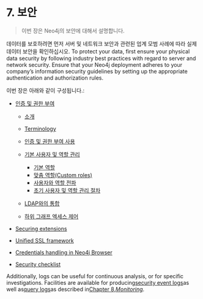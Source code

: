 # 7. 보안

> 이번 장은 Neo4j의 보안에 대해서 설명합니다. 


데이터를 보호하려면 먼저 서버 및 네트워크 보안과 관련된 업계 모범 사례에 따라 실제 데이터 보안을 확인하십시오. To protect your data, first ensure your physical data security by following industry best practices with regard to server and network security. Ensure that your Neo4j deployment adheres to your company’s information security guidelines by setting up the appropriate authentication and authorization rules.

이번 장은 아래와 같이 구성됩니다.:

* [인증 및 권한 부여](/security/authentication-authorization.md)

	* [소개](/security/authentication-authorization/introduction.md)
	* [Terminology](/security/authentication-authorization/terminology.md)
	* [인증 및 권한 부여 사용](/security/authentication-authorization/enable.md)
	* [기본 사용자 및 역할 관리](/security/authentication-authorization/native-user-role-management.md)

	  * [기본 역할](/security/authentication-authorization/native-user-role-management/native-roles.md)
	  * [맞춤 역할(Custom roles)](/security/authentication-authorization/native-user-role-management/custom-roles.md)
	  * [사용자와 역할 전파](/security/authentication-authorization/native-user-role-management/propagate-users-and-roles.md)
	  * [초기 사용자 및 역할 관리 절차](/security/authentication-authorization/native-user-role-management/procedures.md)

	* [LDAP와의 통합](/security/authentication-authorization/ldap-integration.md)
	* [하위 그래프 엑세스 제어](/security/authentication-authorization/subgraph-access-control.md)

* [Securing extensions](/security/securing-extensions.md)

* [Unified SSL framework](/security/ssl-framework.md)
* [Credentials handling in Neo4j Browser](/security/browser.md)
* [Security checklist](/security/checklist.md)

Additionally, logs can be useful for continuous analysis, or for specific investigations. Facilities are available for producing[security event logs](https://neo4j.com/docs/operations-manual/3.3/monitoring/logging/security-events-logging/)as well as[query logs](https://neo4j.com/docs/operations-manual/3.3/monitoring/logging/query-logging/)as described in[Chapter 8,_Monitoring_](https://neo4j.com/docs/operations-manual/3.3/monitoring/).

